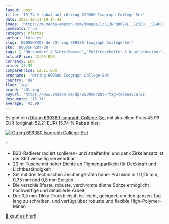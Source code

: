 ```yaml
---
layout: post
title: '15.74 % rabat auf rOtring 699380 Isograph College-Set'
date: 2021-10-11 19:14:42
image: 'https://m.media-amazon.com/images/I/513NPq0024L._SL500_._SL400_.jpg'
comments: true
category: ofertas
author: 'tole.es'
slug: 'B000SHPZQY-de rOtring 699380 Isograph College-Set'
sku: 'B000SHPZQY-de'
tags: [ 'Bürobedarf & Schreibwaren','Füllfederhalter & Kugelschreiber','Schreibwaren','Technisches Zeichen','rotring', ]
actualPrice: 43.99 EUR
currency: EUR
price: 43.99
comparePrice: 52.21 EUR
prodname: 'rOtring 699380 Isograph College-Set'
country: 'de'
flag: '🇩🇪'
brand: 'rOtring'
buyurl: 'https://www.amazon.de/dp/B000SHPZQY/?tag=tolees0ca-21'
descuento: '15.74'
average: '43.99'
---
```


Es gibt ein [rOtring 699380 Isograph College-Set](https://www.amazon.de/dp/B000SHPZQY/?tag=tolees0ca-21) mit aktuellem Preis 43.99 EUR (original: 52.21 EUR) 15.74 % Rabatt hier:

[![rOtring 699380 Isograph College-Set](https://m.media-amazon.com/images/I/513NPq0024L._SL500_._SL400_.jpg)](https://www.amazon.de/dp/B000SHPZQY/?tag=tolees0ca-21)

ℹ️:

- B20-Radierer radiert schlieren- und streifenfrei und dank Zirkelansatz ist der Stift vielseitig verwendbar
- 23 ml Tusche mit hoher Dichte an Pigmentpartikeln für Deckkraft und Lichtbeständigkeit
- Set mit drei technischen Zeichengeräten hoher Präzision mit 0,25 mm, 0,35 mm und 0,5 mm Spitzen
- Die verschleißfeste, robuste, verchromte dünne Spitze ermöglicht hochwertige und detaillierte Arbeit
- Der 0,5 mm Tikky Druckbleistift ist leicht, geeignet, um den ganzen Tag lang zu schreiben, und verfügt über robuste und flexible High-Polymer-Minen

[🛒 kauf es hier!!](https://www.amazon.de/dp/B000SHPZQY/?tag=tolees0ca-21)
